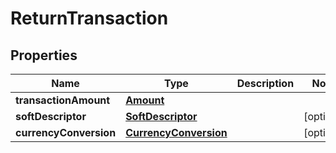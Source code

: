 
# ReturnTransaction

## Properties
Name | Type | Description | Notes
------------ | ------------- | ------------- | -------------
**transactionAmount** | [**Amount**](Amount.md) |  | 
**softDescriptor** | [**SoftDescriptor**](SoftDescriptor.md) |  |  [optional]
**currencyConversion** | [**CurrencyConversion**](CurrencyConversion.md) |  |  [optional]



